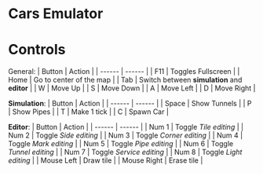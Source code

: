# Cars Emulator

# Controls
General:
| Button | Action |
| ------ | ------ |
| F11 | Toggles Fullscreen |
| Home | Go to center of the map |
| Tab | Switch between **simulation** and **editor** |
| W | Move Up |
| S | Move Down |
| A | Move Left |
| D | Move Right |

**Simulation**:
| Button | Action |
| ------ | ------ |
| Space | Show Tunnels |
| P | Show Pipes |
| T | Make 1 tick |
| C | Spawn Car |

**Editor**:
| Button | Action |
| ------ | ------ |
| Num 1 | Toggle *Tile editing* |
| Num 2 | Toggle *Side editing* |
| Num 3 | Toggle *Corner editing* |
| Num 4 | Toggle *Mark editing* |
| Num 5 | Toggle *Pipe editing* |
| Num 6 | Toggle *Tunnel editing* |
| Num 7 | Toggle *Service editing* |
| Num 8 | Toggle *Light editing* |
| Mouse Left | Draw tile |
| Mouse Right | Erase tile |
